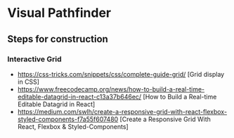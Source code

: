 # Visual Pathfinder 





## Steps for construction

### Interactive Grid 

* https://css-tricks.com/snippets/css/complete-guide-grid/ [Grid display in CSS] 
* https://www.freecodecamp.org/news/how-to-build-a-real-time-editable-datagrid-in-react-c13a37b646ec/ [How to Build a Real-time Editable Datagrid in React] 
* https://medium.com/swlh/create-a-responsive-grid-with-react-flexbox-styled-components-f7a55f607480  [Create a Responsive Grid With React, Flexbox & Styled-Components] 





